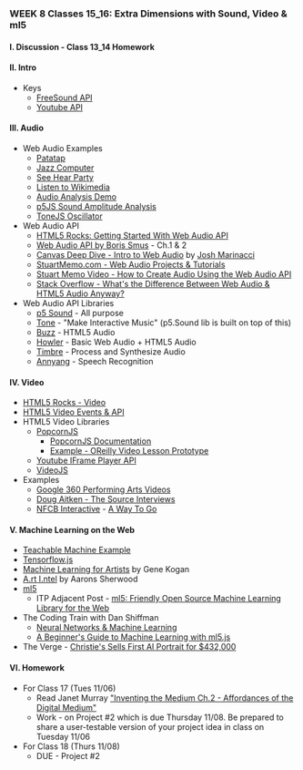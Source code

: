 ### WEEK 8 Classes 15_16: Extra Dimensions with Sound, Video & ml5

#### I. Discussion - Class 13_14 Homework

#### II. Intro
* Keys
	* [FreeSound API](https://www.freesound.org/help/developers/)
	* [Youtube API](https://developers.google.com/youtube/v3/)

#### III. Audio
* Web Audio Examples  
	* [Patatap](http://www.patatap.com/)  
	* [Jazz Computer](http://jazz.computer/)
	* [See Hear Party](http://www.seehearparty.com/)
	* [Listen to Wikimedia](listen.hatnote.com)
	* [Audio Analysis Demo](http://www.airtightinteractive.com/demos/js/uberviz/audioanalysis/)
	* [p5JS Sound Amplitude Analysis](http://p5js.org/examples)
	* [ToneJS Oscillator](http://tonejs.org/examples/oscillator.html)
* Web Audio API
	* [HTML5 Rocks: Getting Started With Web Audio API](http://www.html5rocks.com/en/tutorials/webaudio/intro/)
	* [Web Audio API by Boris Smus](http://chimera.labs.oreilly.com/books/1234000001552/index.html) - Ch.1 & 2
	* [Canvas Deep Dive - Intro to Web Audio](http://joshondesign.com/p/books/canvasdeepdive/chapter12.html#overview) by [Josh Marinacci](https://twitter.com/joshmarinacci)
	* [StuartMemo.com - Web Audio Projects & Tutorials](http://stuartmemo.com/)
	* [Stuart Memo Video - How to Create Audio Using the Web Audio API](http://www.youtube.com/watch?v=oHBx_kMmsRE)
	* [Stack Overflow - What's the Difference Between Web Audio & HTML5 Audio Anyway?](http://stackoverflow.com/questions/13121250/whats-the-difference-between-web-audio-and-html5-audio-anyway)
* Web Audio API Libraries
	* [p5 Sound](http://p5js.org/reference/#/libraries/p5.sound) - All purpose
	* [Tone](https://github.com/Tonejs/Tone.js) - "Make Interactive Music" (p5.Sound lib is built on top of this)
	* [Buzz](http://buzz.jaysalvat.com/documentation/buzz/) - HTML5 Audio
	* [Howler](http://goldfirestudios.com/blog/104/howler.js-Modern-Web-Audio-Javascript-Library) - Basic Web Audio + HTML5 Audio
	* [Timbre](http://mohayonao.github.io/timbre.js/) - Process and Synthesize Audio
	* [Annyang](https://www.talater.com/annyang/) - Speech Recognition	

#### IV. Video
* [HTML5 Rocks - Video](http://www.html5rocks.com/en/tutorials/video/basics/)
* [HTML5 Video Events & API](http://www.w3.org/2010/05/video/mediaevents.html)
* HTML5 Video Libraries
	* [PopcornJS](https://github.com/menismu/popcorn-js)  
		* [PopcornJS Documentation](https://menismu.github.io/popcorn-docs/index.html)
		* [Example - OReilly Video Lesson Prototype](http://oreillymedia.github.io/prototype-video-lesson/)
	* [Youtube IFrame Player API](https://developers.google.com/youtube/js_api_reference)
	* [VideoJS](http://www.videojs.com/)
* Examples
	* [Google 360 Performing Arts Videos](https://performingarts.withgoogle.com/en_us)
	* [Doug Aitken - The Source Interviews](http://dougaitkenthesource.com/)
	* [NFCB Interactive](https://www.nfb.ca/interactive/) - [A Way To Go](http://a-way-to-go.com/)

#### V. Machine Learning on the Web
* [Teachable Machine Example](https://teachablemachine.withgoogle.com/)
* [Tensorflow.js](https://js.tensorflow.org/)
* [Machine Learning for Artists](http://ml4a.github.io/) by Gene Kogan
* [A.rt I.ntel](https://github.com/artintelclass) by Aarons Sherwood	
* [ml5](https://ml5js.org/)	
	* ITP Adjacent Post - [ml5: Friendly Open Source Machine Learning Library for the Web](https://itp.nyu.edu/adjacent/issue-3/ml5-friendly-open-source-machine-learning-library-for-the-web/)
* The Coding Train with Dan Shiffman
	* [Neural Networks & Machine Learning](https://www.youtube.com/user/shiffman/playlists?sort=dd&view=50&shelf_id=16)
	* [A Beginner's Guide to Machine Learning with ml5.js](https://www.youtube.com/watch?v=jmznx0Q1fP0)
* The Verge - [Christie's Sells First AI Portrait for $432,000](https://www.theverge.com/2018/10/25/18023266/ai-art-portrait-christies-obvious-sold)

#### VI. Homework
* For Class 17 (Tues 11/06)
	* Read Janet Murray ["Inventing the Medium Ch.2 - Affordances of the Digital Medium"](https://github.com/craigprotzel/Mashups/blob/master/_Readings/JanetMurray_InventingTheMedium_Ch2.pdf)
 	* Work - on Project #2 which is due Thursday 11/08. Be prepared to share a user-testable version of your project idea in class on Tuesday 11/06
* For Class 18 (Thurs 11/08)
	* DUE - Project #2 

